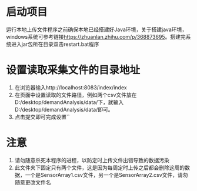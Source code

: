 # 启动项目

运行本地上传文件程序之前确保本地已经搭建好Java环境，关于搭建java环境，windows系统可参考链接<https://zhuanlan.zhihu.com/p/368873695>。搭建完系统进入jar包所在目录双击restart.bat程序

# 设置读取采集文件的目录地址
1. 在浏览器输入http://localhost:8083/index/index
2. 在页面中设置读取的文件路径，例如两个csv文件放在D:/desktop/demandAnalysis/data/下，就输入D:/desktop/demandAnalysis/data/即可。
3. 点击提交即可完成设置``

# 注意

1. 请勿随意杀死本程序的进程，以防定时上传文件出错导致的数据污染
2. 此文件夹下固定只有两个文件，这是因为每周定时上传之后都会删除这周的数据，一个是SensorArray1.csv文件，另一个是SensorArray2.csv文件，请勿随意更改文件名

